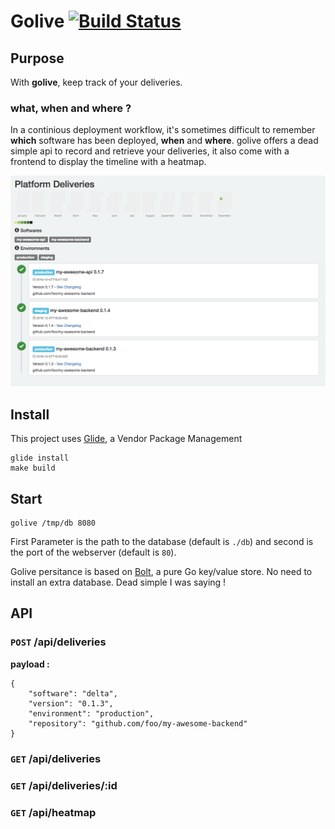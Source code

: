 # Golive [![Build Status](https://travis-ci.org/alexjomin/golive.svg?branch=master)](https://travis-ci.org/alexjomin/golive)

## Purpose

With **golive**, keep track of your deliveries.

### what, when and where ?

In a continious deployment workflow, it's sometimes difficult to remember **which** software has been deployed, **when** and **where**. golive offers a dead simple api to record and retrieve your deliveries, it also come with a frontend to display the timeline with a heatmap.

![screenshot](etc/screenshot.png)

## Install
This project uses [Glide](https://github.com/Masterminds/glide), a Vendor Package Management
	
	glide install
	make build

## Start

	golive /tmp/db 8080
	
First Parameter is the path to the database (default is `./db`) and second is the port of the webserver (default is `80`).

Golive persitance is based on [Bolt](https://github.com/boltdb/bolt), a pure Go key/value store. No need to install an extra database. Dead simple I was saying !

## API

### `POST` /api/deliveries

**payload :**

```
{
    "software": "delta",
    "version": "0.1.3",
    "environment": "production",
    "repository": "github.com/foo/my-awesome-backend"
}
```

### `GET` /api/deliveries
### `GET` /api/deliveries/:id
### `GET` /api/heatmap
